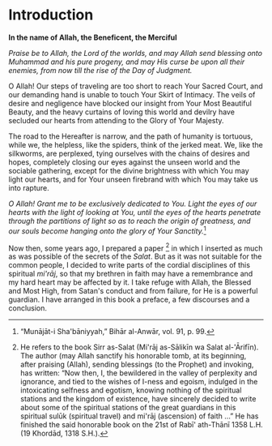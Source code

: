 Introduction
============

**In the name of Allah, the Beneficent, the Merciful**

*Praise be to Allah, the Lord of the worlds, and may Allah send blessing
onto Muhammad and his pure progeny, and may His curse be upon all their
enemies, from now till the rise of the Day of Judgment.*

O Allah! Our steps of traveling are too short to reach Your Sacred
Court, and our demanding hand is unable to touch Your Skirt of Intimacy.
The veils of desire and negligence have blocked our insight from Your
Most Beautiful Beauty, and the heavy curtains of loving this world and
devilry have secluded our hearts from attending to the Glory of Your
Majesty.

The road to the Hereafter is narrow, and the path of humanity is
tortuous, while we, the helpless, like the spiders, think of the jerked
meat. We, like the silkworms, are perplexed, tying ourselves with the
chains of desires and hopes, completely closing our eyes against the
unseen world and the sociable gathering, except for the divine
brightness with which You may light our hearts, and for Your unseen
firebrand with which You may take us into rapture.

*O Allah! Grant me to be exclusively dedicated to You. Light the eyes of
our hearts with the light of looking at You, until the eyes of the
hearts penetrate through the partitions of light so as to reach the
origin of greatness, and our souls become hanging onto the glory of Your
Sanctity.*[^1]

Now then, some years ago, I prepared a paper [^2] in which I inserted as
much as was possible of the secrets of the *Salat*. But as it was not
suitable for the common people, I decided to write parts of the cordial
disciplines of this spiritual *mi'rāj*, so that my brethren in faith may
have a remembrance and my hard heart may be affected by it. I take
refuge with Allah, the Blessed and Most High, from Satan's conduct and
from failure, for He is a powerful guardian. I have arranged in this
book a preface, a few discourses and a conclusion.

[^1]: “Munājāt-i Sha'bāniyyah,” Bihār al-Anwār, vol. 91, p. 99.

[^2]: He refers to the book Sirr as-Salat (Mi'rāj as-Sālikīn wa Salat
al-'Ārifīn). The author (may Allah sanctify his honorable tomb, at its
beginning, after praising (Allah), sending blessings (to the Prophet)
and invoking, has written: “Now then, I, the bewildered in the valley of
perplexity and ignorance, and tied to the wishes of I-ness and egoism,
indulged in the intoxicating selfness and egotism, knowing nothing of
the spiritual stations and the kingdom of existence, have sincerely
decided to write about some of the spiritual stations of the great
guardians in this spiritual sulūk (spiritual travel) and mi'rāj
(ascension) of faith …” He has finished the said honorable book on the
21st of Rabī' ath-Thānī 1358 L.H. (19 Khordād, 1318 S.H.).


